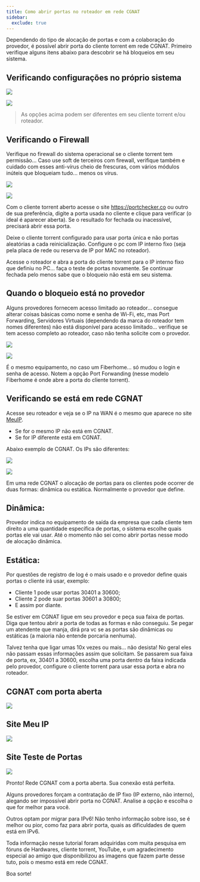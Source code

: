 ```yaml
---
title: Como abrir portas no roteador em rede CGNAT
sidebar:
  exclude: true
---
```

Dependendo do tipo de alocação de portas e com a colaboração do provedor, é possível abrir porta do cliente torrent em rede CGNAT. Primeiro verifique alguns itens abaixo para descobrir se há bloqueios em seu sistema.

## Verificando configurações no próprio sistema

![](https://i.ibb.co/R9CKgVW/imagem-2023-11-25-112740599.png)

![](https://i.ibb.co/VttpCsJ/imagem-2023-11-25-112933273.png)

> As opções acima podem ser diferentes em seu cliente torrent e/ou roteador.

## Verificando o Firewall
Verifique no firewall do sistema operacional se o cliente torrent tem permissão... Caso use soft de terceiros com firewall, verifique também e cuidado com esses anti-vírus cheio de frescuras, com vários módulos inúteis que bloqueiam tudo... menos os vírus.

![](https://i.ibb.co/LZWhY1q/imagem-2023-11-25-113711486.png)

![](https://i.ibb.co/1GfS7h4/imagem-2023-11-25-113906218.png)

Com o cliente torrent aberto acesse o site https://portchecker.co ou outro de sua preferência, digite a porta usada no cliente e clique para verificar (o ideal é aparecer aberta). Se o resultado for fechada ou inacessível, precisará abrir essa porta.

Deixe o cliente torrent configurado para usar porta única e não portas aleatórias a cada reinicialização. Configure o pc com IP interno fixo (seja pela placa de rede ou reserva de IP por MAC no roteador).

Acesse o roteador e abra a porta do cliente torrent para o IP interno fixo que definiu no PC... faça o teste de portas novamente. Se continuar fechada pelo menos sabe que o bloqueio não está em seu sistema.

## Quando o bloqueio está no provedor
Alguns provedores fornecem acesso limitado ao roteador... consegue alterar coisas básicas como nome e senha de Wi-Fi, etc, mas Port Forwarding, Servidores Virtuais (dependendo da marca do roteador tem nomes diferentes) não está disponível para acesso limitado... verifique se tem acesso completo ao roteador, caso não tenha solicite com o provedor.

![](https://i.ibb.co/0Qj1vy5/imagem-2023-11-25-114413369.png)

![](https://i.ibb.co/7K6NQWs/imagem-2023-11-25-114515509.png)

É o mesmo equipamento, no caso um Fiberhome... só mudou o login e senha de acesso. Notem a opção Port Forwanding (nesse modelo Fiberhome é onde abre a porta do cliente torrent).

## Verificando se está em rede CGNAT

Acesse seu roteador e veja se o IP na WAN é o mesmo que aparece no site [MeuIP](http://www.meuip.com.br/).

- Se for o mesmo IP não está em CGNAT.
- Se for IP diferente está em CGNAT. 

Abaixo exemplo de CGNAT. Os IPs são diferentes:

![](https://i.ibb.co/549NfVc/imagem-2023-11-25-114632015.png)

![](https://i.ibb.co/19MVgGk/imagem-2023-11-25-114719747.png)

Em uma rede CGNAT o alocação de portas para os clientes pode ocorrer de duas formas: dinâmica ou estática. Normalmente o provedor que define.

## Dinâmica:
Provedor indica no equipamento de saída da empresa que cada cliente tem direito a uma quantidade específica de portas, o sistema escolhe quais portas ele vai usar. Até o momento não sei como abrir portas nesse modo de alocação dinâmica.

## Estática:
Por questões de registro de log é o mais usado e o provedor define quais portas o cliente irá usar, exemplo:

- Cliente 1 pode usar portas 30401 a 30600;
- Cliente 2 pode suar portas 30601 a 30800;
- E assim por diante.

Se estiver em CGNAT ligue em seu provedor e peça sua faixa de portas. Diga que tentou abrir a porta de todas as formas e não conseguiu. Se pegar um atendente que manja, dirá pra vc se as portas são dinâmicas ou estáticas (a maioria não entende porcaria nenhuma).

Talvez tenha que ligar umas 10x vezes ou mais... não desista! No geral eles não passam essas informações assim que solicitam.
Se passarem sua faixa de porta, ex, 30401 a 30600, escolha uma porta dentro da faixa indicada pelo provedor, configure o cliente torrent para usar essa porta e abra no roteador.

## CGNAT com porta aberta

![](https://i.ibb.co/pzH7ryV/imagem-2023-11-25-115122462.png)

## Site Meu IP

![](https://i.ibb.co/ZWXQMsk/imagem-2023-11-25-115238935.png)

## Site Teste de Portas

![](https://i.ibb.co/26BgDc0/imagem-2023-11-25-115347899.png)

Pronto! Rede CGNAT com a porta aberta. Sua conexão está perfeita.

Alguns provedores forçam a contratação de IP fixo (IP externo, não interno), alegando ser impossível abrir porta no CGNAT. Analise a opção e escolha o que for melhor para você.

Outros optam por migrar para IPv6! Não tenho informação sobre isso, se é melhor ou pior, como faz para abrir porta, quais as dificuldades de quem está em IPv6.

Toda informação nesse tutorial foram adquiridas com muita pesquisa em fóruns de Hardwares, cliente torrent, YouTube, e um agradecimento especial ao amigo que disponibilizou as imagens que fazem parte desse tuto, pois o mesmo está em rede CGNAT.

Boa sorte!